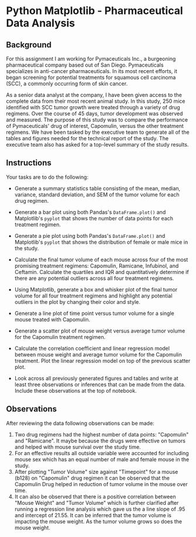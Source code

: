 # Python Matplotlib - Pharmaceutical Data Analysis


## Background

For this assignment I am working for Pymaceuticals Inc., a burgeoning pharmaceutical company based out of San Diego. Pymaceuticals specializes in anti-cancer pharmaceuticals. In its most recent efforts, it began screening for potential treatments for squamous cell carcinoma (SCC), a commonly occurring form of skin cancer.

As a senior data analyst at the company, I have been given access to the complete data from their most recent animal study. In this study, 250 mice identified with SCC tumor growth were treated through a variety of drug regimens. Over the course of 45 days, tumor development was observed and measured. The purpose of this study was to compare the performance of Pymaceuticals' drug of interest, Capomulin, versus the other treatment regimens. We have been tasked by the executive team to generate all of the tables and figures needed for the technical report of the study. The executive team also has asked for a top-level summary of the study results.

## Instructions

Your tasks are to do the following:

* Generate a summary statistics table consisting of the mean, median, variance, standard deviation, and SEM of the tumor volume for each drug regimen.

* Generate a bar plot using both Pandas's `DataFrame.plot()` and Matplotlib's `pyplot` that shows the number of data points for each treatment regimen.

* Generate a pie plot using both Pandas's `DataFrame.plot()` and Matplotlib's `pyplot` that shows the distribution of female or male mice in the study.

* Calculate the final tumor volume of each mouse across four of the most promising treatment regimens: Capomulin, Ramicane, Infubinol, and Ceftamin. Calculate the quartiles and IQR and quantitatively determine if there are any potential outliers across all four treatment regimens.

* Using Matplotlib, generate a box and whisker plot of the final tumor volume for all four treatment regimens and highlight any potential outliers in the plot by changing their color and style.

* Generate a line plot of time point versus tumor volume for a single mouse treated with Capomulin.

* Generate a scatter plot of mouse weight versus average tumor volume for the Capomulin treatment regimen.

* Calculate the correlation coefficient and linear regression model between mouse weight and average tumor volume for the Capomulin treatment. Plot the linear regression model on top of the previous scatter plot.

* Look across all previously generated figures and tables and write at least three observations or inferences that can be made from the data. Include these observations at the top of notebook.

## Observations

After reviewing the data following observations can be made:
1. Two drug regimens had the highest number of data points: "Capomulin" and "Ramicane". It maybe because the drugs were effective on tumors and helped with mouse survival over the study time.
2. For an effective results all outside variable were accounted for including mouse sex which has an equal number of male and female mouse in the study.
3. After plotting "Tumor Volume" size against "Timepoint" for a mouse (b128) on "Capomulin" drug regimen it can be observed that the Capomulin Drug helped in reduction of tumor volume in the mouse over time.
4. It can also be observed that there is a positive correlation between "Mouse Weight" and "Tumor Volume" which is further clarified after running a regression line analysis which gave us the a line slope of .95 and intercept of 21.55. It can be inferred that the tumor volume is impacting the mouse weight. As the tumor volume grows so does the mouse weight.
